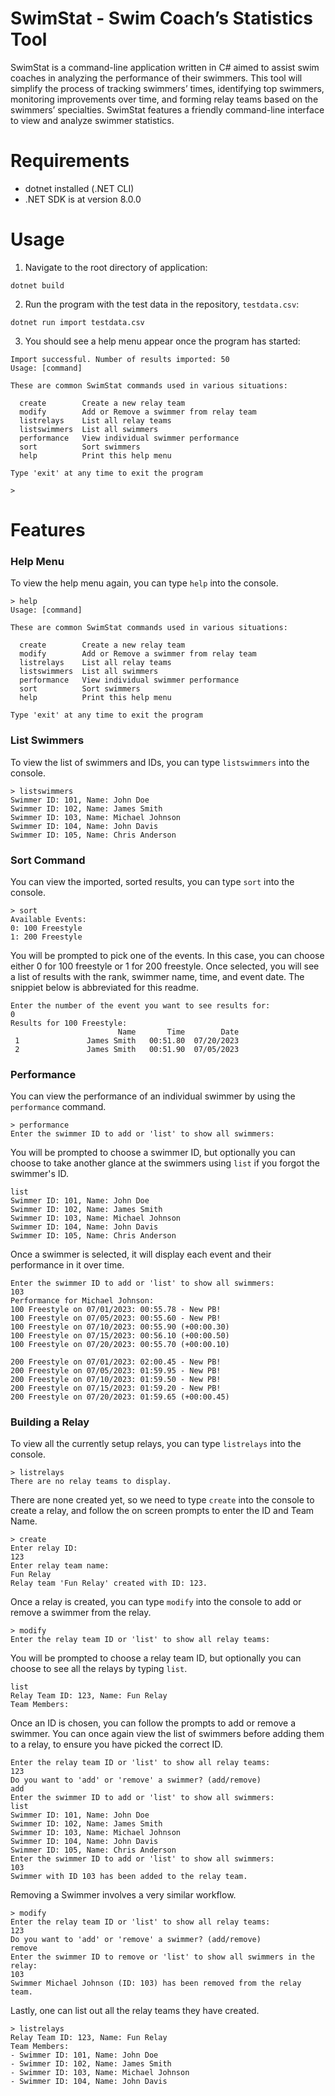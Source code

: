 # SwimStat - Swim Coach’s Statistics Tool
SwimStat is a command-line application written in C# aimed to assist swim coaches in analyzing the performance of their swimmers. This tool will simplify the process of tracking swimmers’ times, identifying top swimmers, monitoring improvements over time, and forming relay teams based on the swimmers’ specialties. SwimStat features a friendly command-line interface to view and analyze swimmer statistics. 
# Requirements
- dotnet installed (.NET CLI)
- .NET SDK is at version 8.0.0
# Usage
1. Navigate to the root directory of application:
```
dotnet build
```

2. Run the program with the test data in the repository, `testdata.csv`:
```
dotnet run import testdata.csv
```

3.  You should see a help menu appear once the program has started:
```
Import successful. Number of results imported: 50
Usage: [command]

These are common SwimStat commands used in various situations:

  create        Create a new relay team
  modify        Add or Remove a swimmer from relay team
  listrelays    List all relay teams
  listswimmers  List all swimmers
  performance   View individual swimmer performance
  sort          Sort swimmers
  help          Print this help menu

Type 'exit' at any time to exit the program

> 
```
# Features
### Help Menu
To view the help menu again, you can type `help` into the console. 
```
> help
Usage: [command]

These are common SwimStat commands used in various situations:

  create        Create a new relay team
  modify        Add or Remove a swimmer from relay team
  listrelays    List all relay teams
  listswimmers  List all swimmers
  performance   View individual swimmer performance
  sort          Sort swimmers
  help          Print this help menu

Type 'exit' at any time to exit the program
```
### List Swimmers
To view the list of swimmers and IDs, you can type `listswimmers` into the console.
```
> listswimmers
Swimmer ID: 101, Name: John Doe
Swimmer ID: 102, Name: James Smith
Swimmer ID: 103, Name: Michael Johnson
Swimmer ID: 104, Name: John Davis
Swimmer ID: 105, Name: Chris Anderson
```
### Sort Command
You can view the imported, sorted results, you can type `sort` into the console.
```
> sort
Available Events:
0: 100 Freestyle
1: 200 Freestyle
```
You will be prompted to pick one of the events. In this case, you can choose either 0 for 100 freestyle or 1 for 200 freestyle. Once selected, you will see a list of results with the rank, swimmer name, time, and event date. The snippiet below is abbreviated for this readme. 
```
Enter the number of the event you want to see results for:
0
Results for 100 Freestyle:
                        Name       Time        Date
 1               James Smith   00:51.80  07/20/2023
 2               James Smith   00:51.90  07/05/2023
```

### Performance
You can view the performance of an individual swimmer by using the `performance` command.
```
> performance
Enter the swimmer ID to add or 'list' to show all swimmers:
```
You will be prompted to choose a swimmer ID, but optionally you can choose to take another glance at the swimmers using `list` if you forgot the swimmer's ID. 
```
list
Swimmer ID: 101, Name: John Doe
Swimmer ID: 102, Name: James Smith
Swimmer ID: 103, Name: Michael Johnson
Swimmer ID: 104, Name: John Davis
Swimmer ID: 105, Name: Chris Anderson
```
Once a swimmer is selected, it will display each event and their performance in it over time. 
```
Enter the swimmer ID to add or 'list' to show all swimmers:
103
Performance for Michael Johnson:
100 Freestyle on 07/01/2023: 00:55.78 - New PB!
100 Freestyle on 07/05/2023: 00:55.60 - New PB!
100 Freestyle on 07/10/2023: 00:55.90 (+00:00.30)
100 Freestyle on 07/15/2023: 00:56.10 (+00:00.50)
100 Freestyle on 07/20/2023: 00:55.70 (+00:00.10)

200 Freestyle on 07/01/2023: 02:00.45 - New PB!
200 Freestyle on 07/05/2023: 01:59.95 - New PB!
200 Freestyle on 07/10/2023: 01:59.50 - New PB!
200 Freestyle on 07/15/2023: 01:59.20 - New PB!
200 Freestyle on 07/20/2023: 01:59.65 (+00:00.45)
```

### Building a Relay
To view all the currently setup relays, you can type `listrelays` into the console. 
```
> listrelays
There are no relay teams to display.
```
There are none created yet, so we need to type `create` into the console to create a relay, and follow the on screen prompts to enter the ID and Team Name. 
```
> create
Enter relay ID:
123
Enter relay team name:
Fun Relay 
Relay team 'Fun Relay' created with ID: 123.
```
Once a relay is created, you can type `modify` into the console to add or remove a swimmer from the relay.
```
> modify
Enter the relay team ID or 'list' to show all relay teams:
```
You will be prompted to choose a relay team ID, but optionally you can choose to see all the relays by typing `list`. 
```
list
Relay Team ID: 123, Name: Fun Relay
Team Members:
```
Once an ID is chosen, you can follow the prompts to add or remove a swimmer. You can once again view the list of swimmers before adding them to a relay, to ensure you have picked the correct ID. 
```
Enter the relay team ID or 'list' to show all relay teams:
123
Do you want to 'add' or 'remove' a swimmer? (add/remove)
add
Enter the swimmer ID to add or 'list' to show all swimmers:
list
Swimmer ID: 101, Name: John Doe
Swimmer ID: 102, Name: James Smith
Swimmer ID: 103, Name: Michael Johnson
Swimmer ID: 104, Name: John Davis
Swimmer ID: 105, Name: Chris Anderson
Enter the swimmer ID to add or 'list' to show all swimmers:
103
Swimmer with ID 103 has been added to the relay team.
```
Removing a Swimmer involves a very similar workflow. 
```
> modify
Enter the relay team ID or 'list' to show all relay teams:
123
Do you want to 'add' or 'remove' a swimmer? (add/remove)
remove
Enter the swimmer ID to remove or 'list' to show all swimmers in the relay:
103
Swimmer Michael Johnson (ID: 103) has been removed from the relay team.
```
Lastly, one can list out all the relay teams they have created.
```
> listrelays
Relay Team ID: 123, Name: Fun Relay
Team Members:
- Swimmer ID: 101, Name: John Doe
- Swimmer ID: 102, Name: James Smith
- Swimmer ID: 103, Name: Michael Johnson
- Swimmer ID: 104, Name: John Davis
```
